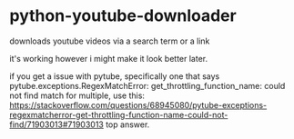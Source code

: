 # python-youtube-downloader
downloads youtube videos via a search term or a link 

it's working however i might make it look better later.

if you get a issue with pytube, specifically one that says pytube.exceptions.RegexMatchError: get_throttling_function_name: could not find match for multiple, use this: https://stackoverflow.com/questions/68945080/pytube-exceptions-regexmatcherror-get-throttling-function-name-could-not-find/71903013#71903013 top answer. 
